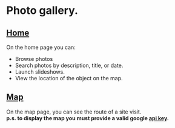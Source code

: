 <html lang="en">
<head>
</head>
<body>
    <h1>
        Photo gallery.
    </h1>
        <a href="./index.html"><h2>Home</h2></a>
    <div>
        On the home page you can:
        <ul>
            <li>
                Browse photos
            </li>
            <li>
                Search photos by description, title, or date.
            </li>
            <li>
                Launch slideshows.
            </li>
            <li>
                View the location of the object on the map.
            </li>
        </ul>
    </div>
        <a href="./index.html"><h2>Map</h2></a>
    <div>
        On the map page, you can see the route of a site visit.<br>
        <b>p.s. to display the map you must provide a valid google <a href="https://github.com/RiuminIa//index#L73">api key</a>.</b>
    </div>
</body>
</html>
